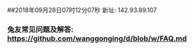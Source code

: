 ##2018年09月28日07时12分07秒 新址: 142.93.89.107
### 兔友常见问题及解答: https://github.com/wanggonging/d/blob/w/FAQ.md
